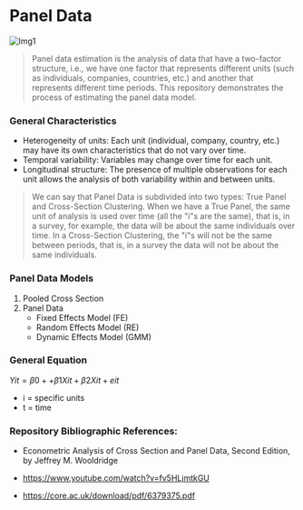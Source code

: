 # Panel Data
![Img1](https://github.com/user-attachments/assets/65207a8e-e7e9-4cea-aa88-bad29c1651b9)

> Panel data estimation is the analysis of data that have a two-factor structure, i.e., we have one factor that represents different units (such as individuals, companies, countries, etc.) and another that represents different time periods. This repository demonstrates the process of estimating the panel data model.

### General Characteristics
- Heterogeneity of units: Each unit (individual, company, country, etc.) may have its own characteristics that do not vary over time.
- Temporal variability: Variables may change over time for each unit.
- Longitudinal structure: The presence of multiple observations for each unit allows the analysis of both variability within and between units.

> We can say that Panel Data is subdivided into two types: True Panel and Cross-Section Clustering. When we have a True Panel, the same unit of analysis is used over time (all the "i"s are the same), that is, in a survey, for example, the data will be about the same individuals over time. In a Cross-Section Clustering, the "i"s will not be the same between periods, that is, in a survey the data will not be about the same individuals.

### Panel Data Models
1) Pooled Cross Section
2) Panel Data
   - Fixed Effects Model (FE)
   - Random Effects Model (RE)
   - Dynamic Effects Model (GMM)

### General Equation
$Yit = \beta0 + + \beta1Xit + \beta2Xit + eit$

- i = specific units
- t = time

### Repository Bibliographic References:
- Econometric Analysis of Cross Section and Panel Data, Second Edition, by Jeffrey M. Wooldridge

- https://www.youtube.com/watch?v=fv5HLjmtkGU
- https://core.ac.uk/download/pdf/6379375.pdf
